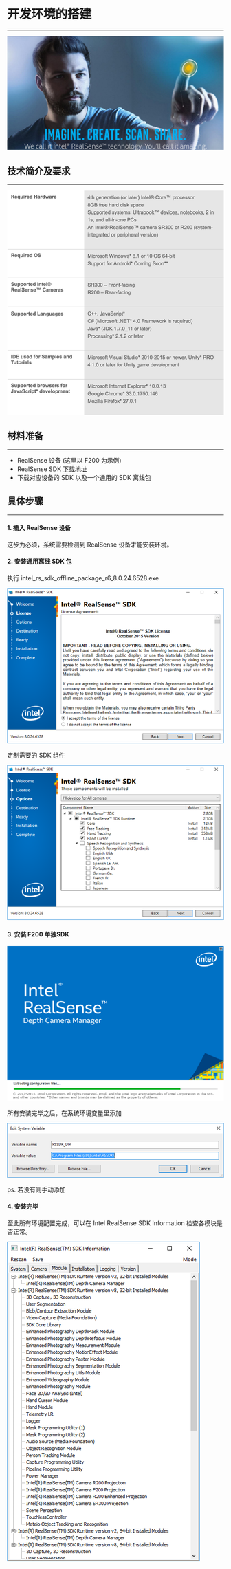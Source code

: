 # 开发环境的搭建
---

![](/res/cover.png)

## 技术简介及要求
--------

![](/res/TechnicalSpecifications.png)

## 材料准备
--------

- RealSense 设备 (这里以 F200 为示例)
- RealSense SDK [下载地址](https://software.intel.com/en-us/intel-realsense-sdk)
- 下载对应设备的 SDK 以及一个通用的 SDK 离线包

## 具体步骤
--------
#### 1. 插入 RealSense 设备
这步为必须，系统需要检测到 RealSense 设备才能安装环境。
#### 2. 安装通用离线 SDK 包
执行 intel_rs_sdk_offline_package_r6_8.0.24.6528.exe

![](/res/intel_rs_sdk_offline_package.PNG)

定制需要的 SDK 组件

![](/res/choose_components.PNG)

#### 3. 安装 F200 单独SDK
![](/res/intel_rs_dcm_f200.PNG)

所有安装完毕之后，在系统环境变量里添加

![](/res/environment_variables.PNG)

ps. 若没有则手动添加

#### 4. 安装完毕
至此所有环境配置完成，可以在 Intel RealSense SDK Information 检查各模块是否正常。

![](/res/SDK_info.PNG)